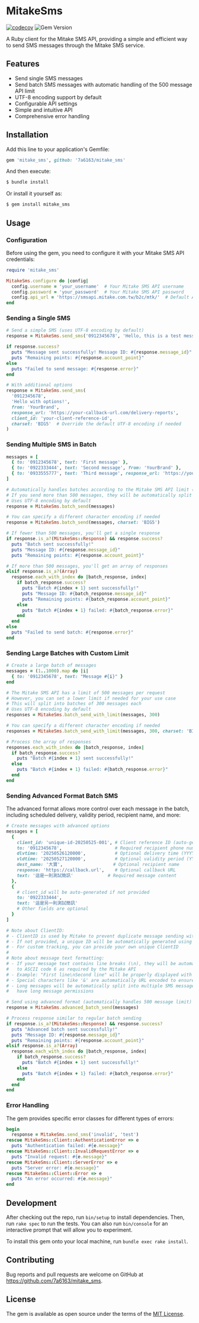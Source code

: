 # MitakeSms

[![codecov](https://codecov.io/gh/7a6163/mitake_sms/graph/badge.svg?token=QNRP1N3TOP)](https://codecov.io/gh/7a6163/mitake_sms)
![Gem Version](https://img.shields.io/gem/v/mitake_sms)


A Ruby client for the Mitake SMS API, providing a simple and efficient way to send SMS messages through the Mitake SMS service.

## Features

- Send single SMS messages
- Send batch SMS messages with automatic handling of the 500 message API limit
- UTF-8 encoding support by default
- Configurable API settings
- Simple and intuitive API
- Comprehensive error handling

## Installation

Add this line to your application's Gemfile:

```ruby
gem 'mitake_sms', github: '7a6163/mitake_sms'
```

And then execute:

```bash
$ bundle install
```

Or install it yourself as:

```bash
$ gem install mitake_sms
```

## Usage

### Configuration

Before using the gem, you need to configure it with your Mitake SMS API credentials:

```ruby
require 'mitake_sms'

MitakeSms.configure do |config|
  config.username = 'your_username'  # Your Mitake SMS API username
  config.password = 'your_password'  # Your Mitake SMS API password
  config.api_url = 'https://smsapi.mitake.com.tw/b2c/mtk/'  # Default API URL
end
```

### Sending a Single SMS

```ruby
# Send a simple SMS (uses UTF-8 encoding by default)
response = MitakeSms.send_sms('0912345678', 'Hello, this is a test message!')

if response.success?
  puts "Message sent successfully! Message ID: #{response.message_id}"
  puts "Remaining points: #{response.account_point}"
else
  puts "Failed to send message: #{response.error}"
end

# With additional options
response = MitakeSms.send_sms(
  '0912345678',
  'Hello with options!',
  from: 'YourBrand',
  response_url: 'https://your-callback-url.com/delivery-reports',
  client_id: 'your-client-reference-id',
  charset: 'BIG5'  # Override the default UTF-8 encoding if needed
)
```

### Sending Multiple SMS in Batch

```ruby
messages = [
  { to: '0912345678', text: 'First message' },
  { to: '0922333444', text: 'Second message', from: 'YourBrand' },
  { to: '0933555777', text: 'Third message', response_url: 'https://your-callback-url.com/reports' }
]

# Automatically handles batches according to the Mitake SMS API limit (500 messages per request)
# If you send more than 500 messages, they will be automatically split into multiple requests
# Uses UTF-8 encoding by default
response = MitakeSms.batch_send(messages)

# You can specify a different character encoding if needed
response = MitakeSms.batch_send(messages, charset: 'BIG5')

# If fewer than 500 messages, you'll get a single response
if response.is_a?(MitakeSms::Response) && response.success?
  puts "Batch sent successfully!"
  puts "Message ID: #{response.message_id}"
  puts "Remaining points: #{response.account_point}"

# If more than 500 messages, you'll get an array of responses
elsif response.is_a?(Array)
  response.each_with_index do |batch_response, index|
    if batch_response.success?
      puts "Batch #{index + 1} sent successfully!"
      puts "Message ID: #{batch_response.message_id}"
      puts "Remaining points: #{batch_response.account_point}"
    else
      puts "Batch #{index + 1} failed: #{batch_response.error}"
    end
  end
else
  puts "Failed to send batch: #{response.error}"
end
```

### Sending Large Batches with Custom Limit

```ruby
# Create a large batch of messages
messages = (1..1000).map do |i|
  { to: '0912345678', text: "Message #{i}" }
end

# The Mitake SMS API has a limit of 500 messages per request
# However, you can set a lower limit if needed for your use case
# This will split into batches of 300 messages each
# Uses UTF-8 encoding by default
responses = MitakeSms.batch_send_with_limit(messages, 300)

# You can specify a different character encoding if needed
responses = MitakeSms.batch_send_with_limit(messages, 300, charset: 'BIG5')

# Process the array of responses
responses.each_with_index do |batch_response, index|
  if batch_response.success?
    puts "Batch #{index + 1} sent successfully!"
  else
    puts "Batch #{index + 1} failed: #{batch_response.error}"
  end
end
```

### Sending Advanced Format Batch SMS

The advanced format allows more control over each message in the batch, including scheduled delivery, validity period, recipient name, and more:

```ruby
# Create messages with advanced options
messages = [
  {
    client_id: 'unique-id-20250525-001', # Client reference ID (auto-generated if not provided)
    to: '0912345678',                    # Required recipient phone number
    dlvtime: '20250526120000',           # Optional delivery time (YYYYMMDDhhmmss)
    vldtime: '20250527120000',           # Optional validity period (YYYYMMDDhhmmss)
    dest_name: '大寶',                   # Optional recipient name
    response: 'https://callback.url',    # Optional callback URL
    text: '這是一則測試簡訊'             # Required message content
  },
  {
    # client_id will be auto-generated if not provided
    to: '0922333444',
    text: '這是另一則測試簡訊'
    # Other fields are optional
  }
]

# Note about ClientID:
# - ClientID is used by Mitake to prevent duplicate message sending within 12 hours
# - If not provided, a unique ID will be automatically generated using timestamp and random values
# - For custom tracking, you can provide your own unique ClientID
#
# Note about message text formatting:
# - If your message text contains line breaks (\n), they will be automatically converted
#   to ASCII code 6 as required by the Mitake API
# - Example: "First line\nSecond line" will be properly displayed with a line break on the recipient's device
# - Special characters like '&' are automatically URL encoded to ensure proper transmission
# - Long messages will be automatically split into multiple SMS messages if your account doesn't
#   have long message permissions

# Send using advanced format (automatically handles 500 message limit)
response = MitakeSms.advanced_batch_send(messages)

# Process response similar to regular batch sending
if response.is_a?(MitakeSms::Response) && response.success?
  puts "Advanced batch sent successfully!"
  puts "Message ID: #{response.message_id}"
  puts "Remaining points: #{response.account_point}"
elsif response.is_a?(Array)
  response.each_with_index do |batch_response, index|
    if batch_response.success?
      puts "Batch #{index + 1} sent successfully!"
    else
      puts "Batch #{index + 1} failed: #{batch_response.error}"
    end
  end
end
```

### Error Handling

The gem provides specific error classes for different types of errors:

```ruby
begin
  response = MitakeSms.send_sms('invalid', 'test')
rescue MitakeSms::Client::AuthenticationError => e
  puts "Authentication failed: #{e.message}"
rescue MitakeSms::Client::InvalidRequestError => e
  puts "Invalid request: #{e.message}"
rescue MitakeSms::Client::ServerError => e
  puts "Server error: #{e.message}"
rescue MitakeSms::Client::Error => e
  puts "An error occurred: #{e.message}"
end
```

## Development

After checking out the repo, run `bin/setup` to install dependencies. Then, run `rake spec` to run the tests. You can also run `bin/console` for an interactive prompt that will allow you to experiment.

To install this gem onto your local machine, run `bundle exec rake install`.

## Contributing

Bug reports and pull requests are welcome on GitHub at https://github.com/7a6163/mitake_sms.

## License

The gem is available as open source under the terms of the [MIT License](https://opensource.org/licenses/MIT).
